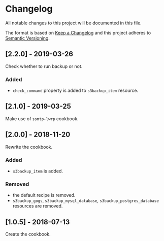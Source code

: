 # Changelog
All notable changes to this project will be documented in this file.

The format is based on [Keep a Changelog](http://keepachangelog.com/en/1.0.0/)
and this project adheres to [Semantic Versioning](http://semver.org/spec/v2.0.0.html).

## [2.2.0] - 2019-03-26

Check whether to run backup or not.

### Added
- `check_command` property is added to `s3backup_item` resource.

## [2.1.0] - 2019-03-25

Make use of `ssmtp-lwrp` cookbook.

## [2.0.0] - 2018-11-20

Rewrite the cookbook.

### Added
- `s3backup_item` is added.

### Removed
- the default recipe is removed.
- `s3backup_gogs`, `s3backup_mysql_database`, `s3backup_postgres_database` resources are removed.

## [1.0.5] - 2018-07-13

Create the cookbook.
